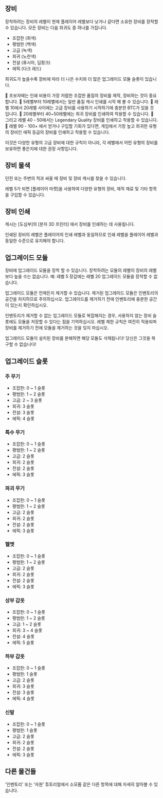 ## 장비

장착하려는 장비의 레벨이 현재 플레이어 레벨보다 낮거나 같다면 소유한 장비를 장착할 수 있습니다.
모든 장비는 다음 희귀도 중 하나를 가집니다.

- 조잡한 (회색)
- 평범한 (백색)
- 고급 (녹색)
- 희귀 (노란색)
- 전설 (퓨시아, 딥핑크)
- 에픽 (다크 레드)

희귀도가 높을수록 장비에 따라 더 나은 수치와 더 많은 업그레이드 모듈 슬롯이 있습니다.

🔹 초보자때는 인쇄 비용이 가장 저렴한 조잡한 품질의 장비를 제작, 장비하는 것이 중요합니다.
🔹 5레벨부터 10레벨에서는 일반 품질 캐시 인쇄를 시작 해 볼 수 있습니다.
🔹 레벨 10에서 20레벨 사이에는 고급 장비를 사용하기 시작하기에 충분한 BTC가 있을 것 입니다.
🔹 20레벨부터 40~50레벨에는 희귀 장비를 인쇄하여 착용할 수 있습니다.
🔹 그리고 레벨 40 - 50에서는 Legendary Quality 장비를 인쇄하고 착용할 수 있습니다.
🔹 레벨 90 - 100+ 에서 얻거나 구입할 기회가 있다면, 게임에서 가장 높고 희귀한 유형의 장비인 에픽 등급의 장비를 인쇄하고 착용할 수 있습니다.

이것은 다양한 유형의 고급 장비에 대한 규칙이 아니라, 각 레벨에서 어떤 유형의 장비를 보유하면 좋은지에 대한 권장 사항입니다.

## 장비 물색

던전 또는 주변의 적과 싸울 때 장비 및 장비 캐시를 찾을 수 있습니다.

레벨 5가 되면 [플레이어 마켓]을 사용하여 다양한 유형의 장비, 제작 재료 및 기타 항목을 구입할 수 있습니다.

## 장비 인쇄

캐시는 [도심부]의 [분자 3D 프린터] 에서 장비를 인쇄하는 데 사용됩니다.

인쇄된 장비의 레벨은 플레이어의 인쇄 레벨과 동일하므로 인쇄 레벨을 플레이어 레벨과 동일한 수준으로 유지해야 합니다.

## 업그레이드 모듈

장비에 업그레이드 모듈을 장착 할 수 있습니다. 장착하려는 모듈의 레벨이 장비의 레벨보다 높을 수는 없습니다.
예: 레벨 5 장갑에는 레벨 20 업그레이드 모듈을 장착할 수 없습니다.

업그레이드 모듈은 언제든지 제거할 수 있습니다.
제거된 업그레이드 모듈은 인벤토리의 공간을 차지하므로 주의하십시오.
업그레이드를 제거하기 전에 인벤토리에 충분한 공간이 있는지 확인하십시오.

인벤토리가 제거할 수 없는 업그레이드 모듈로 복잡해지는 경우, 사용하지 않는 장비 슬롯에도 모듈을 저장할 수 있다는 점을 기억하십시오.
레벨 제한 규칙은 여전히 적용되며 장비를 제거하기 전에 모듈을 제거하는 것을 잊지 마십시오.

업그레이드 모듈이 설치된 장비를 분해하면 해당 모듈도 삭제됩니다!
당신은 그것을 복구할 수 없습니다!

## 업그레이드 슬롯

### 주 무기

- 조잡한: 0 ~ 1 슬롯
- 평범한: 1 ~ 2 슬롯
- 고급: 2 ~ 3 슬롯
- 희귀: 3 슬롯
- 전설: 3 슬롯
- 에픽: 4 슬롯

### 특수 무기

- 조잡한: 0 ~ 1 슬롯
- 평범한: 1 ~ 2 슬롯
- 고급: 2 슬롯
- 희귀: 2 슬롯
- 전설: 2 슬롯
- 에픽: 3 슬롯

### 파괴 무기

- 조잡한: 0 ~ 1 슬롯
- 평범한: 1 ~ 2 슬롯
- 고급: 2 슬롯
- 희귀: 2 슬롯
- 전설: 2 슬롯
- 에픽: 3 슬롯

### 헬멧

- 조잡한: 0 ~ 1 슬롯
- 평범한: 1 ~ 2 슬롯
- 고급: 2 슬롯
- 희귀: 2 슬롯
- 전설: 2 슬롯
- 에픽: 3 슬롯

### 상부 갑옷

- 조잡한: 0 ~ 1 슬롯
- 평범한: 1 ~ 2 슬롯
- 고급: 1 ~ 2 슬롯
- 희귀: 3 ~ 4 슬롯
- 전설: 4 슬롯
- 에픽: 5 슬롯

### 하부 갑옷

- 조잡한: 0 ~ 1 슬롯
- 평범한: 1 슬롯
- 고급: 2 슬롯
- 희귀: 3 슬롯
- 전설: 3 슬롯
- 에픽: 4 슬롯

### 신발

- 조잡한: 0 ~ 1 슬롯
- 평범한: 1 슬롯
- 고급: 2 슬롯
- 희귀: 2 슬롯
- 전설: 2 슬롯
- 에픽: 3 슬롯

## 다른 물건들

'인벤토리' 또는 '자원' 튜토리얼에서 소모품 같은 다른 항목에 대해 자세히 알아볼 수 있습니다.
